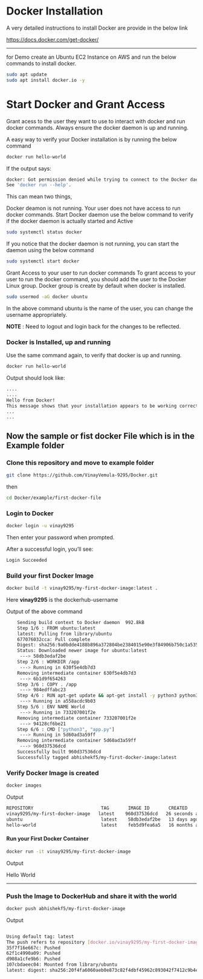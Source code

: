 # Docker Installation 

A very detailed instructions to install Docker are provide in the below link

https://docs.docker.com/get-docker/

---

for Demo 
create an Ubuntu EC2 Instance on AWS and run the below commands to install docker.

```bash
sudo apt update
sudo apt install docker.io -y
```

# Start Docker and Grant Access

 Grant acess to the user they want to use to interact with docker and run docker commands.
Always ensure the docker daemon is up and running.

A easy way to verify your Docker installation is by running the below command

```bash
docker run hello-world
```
If the output says:

```bash
docker: Got permission denied while trying to connect to the Docker daemon socket at unix:///var/run/docker.sock: Post "http://%2Fvar%2Frun%2Fdocker.sock/v1.24/containers/create": dial unix /var/run/docker.sock: connect: permission denied.
See 'docker run --help'.
```

This can mean two things,

Docker deamon is not running.
Your user does not have access to run docker commands.
Start Docker daemon
use the below command to verify if the docker daemon is actually started and Active

```bash
sudo systemctl status docker
```

If you notice that the docker daemon is not running, you can start the daemon using the below command

```bash
sudo systemctl start docker
```

Grant Access to your user to run docker commands
To grant access to your user to run the docker command, you should add the user to the Docker Linux group. Docker group is create by default when docker is installed.

```bash
sudo usermod -aG docker ubuntu
```
In the above command ubuntu is the name of the user, you can change the username appropriately.

**NOTE** : Need to logout and login back for the changes to be reflected.

### Docker is Installed, up and running 

Use the same command again, to verify that docker is up and running.

```bash
docker run hello-world
```

Output should look like:

```bash
....
....
Hello from Docker!
This message shows that your installation appears to be working correctly.
...
...
```


## Now the sample or fist docker File which is in the Example folder 


### Clone this repository and move to example folder

```bash
git clone https://github.com/VinayVemula-9295/Docker.git
```

then 

```bash
cd Docker/example/first-docker-file
```

### Login to Docker

```bash
docker login -u vinay9295
```

Then enter your password when prompted.

After a successful login, you’ll see:

```bash
Login Succeeded
```

### Build your first Docker Image

```bash
docker build -t vinay9295/my-first-docker-image:latest .
```

Here **vinay9295** is the dockerhub-username

Output of the above command
```bash
    Sending build context to Docker daemon  992.8kB
    Step 1/6 : FROM ubuntu:latest
    latest: Pulling from library/ubuntu
    677076032cca: Pull complete
    Digest: sha256:9a0bdde4188b896a372804be2384015e90e3f84906b750c1a53539b585fbbe7f
    Status: Downloaded newer image for ubuntu:latest
     ---> 58db3edaf2be
    Step 2/6 : WORKDIR /app
     ---> Running in 630f5e4db7d3
    Removing intermediate container 630f5e4db7d3
     ---> 6b1d9f654263
    Step 3/6 : COPY . /app
     ---> 984edffabc23
    Step 4/6 : RUN apt-get update && apt-get install -y python3 python3-pip
     ---> Running in a558acdc9b03
    Step 5/6 : ENV NAME World
     ---> Running in 733207001f2e
    Removing intermediate container 733207001f2e
     ---> 94128cf6be21
    Step 6/6 : CMD ["python3", "app.py"]
     ---> Running in 5d60ad3a59ff
    Removing intermediate container 5d60ad3a59ff
     ---> 960d37536dcd
    Successfully built 960d37536dcd
    Successfully tagged abhishekf5/my-first-docker-image:latest
```

### Verify Docker Image is created

```bash
docker images
```
Output

```bash
REPOSITORY                         TAG       IMAGE ID       CREATED          SIZE
vinay9295/my-first-docker-image   latest    960d37536dcd   26 seconds ago   467MB
ubuntu                             latest    58db3edaf2be   13 days ago      77.8MB
hello-world                        latest    feb5d9fea6a5   16 months ago    13.3kB
```

#### Run your First Docker Container

```bash
docker run -it vinay9295/my-first-docker-image
```

Output

Hello World

---
### Push the Image to DockerHub and share it with the world

```bash
docker push abhishekf5/my-first-docker-image
```

Output
```bash

Using default tag: latest
The push refers to repository [docker.io/vinay9295/my-first-docker-image]
35f7f16e667c: Pushed
62f1c4990a09: Pushed
d908a1cfe9b6: Pushed
107cbdaeec04: Mounted from library/ubuntu
latest: digest: sha256:20f4fa6060aeb0e873c82f4dbf45962c893042f7412c9b4e0797a41a46a88f52 size: 1155

```












